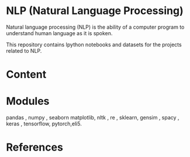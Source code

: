 # NLP (Natural Language Processing)

Natural language processing (NLP) is the ability of a computer program to understand human language as it is spoken.<br>

This repository contains Ipython notebooks and datasets for the projects related to NLP.

# Content

# Modules

pandas , numpy , seaborn matplotlib, nltk , re , sklearn, gensim , spacy , keras , tensorflow, pytorch,eli5.

# References
